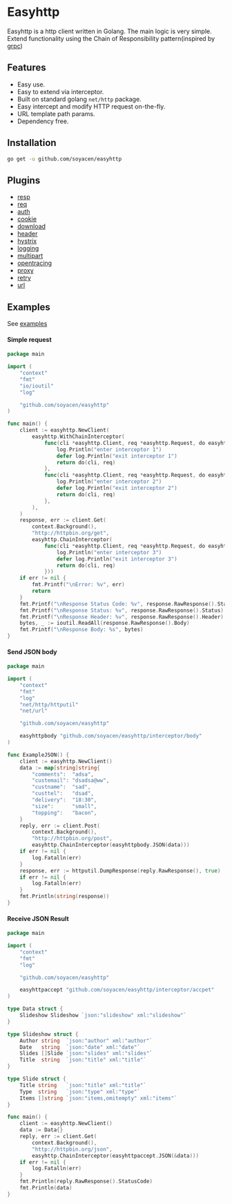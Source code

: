 # Easyhttp

Easyhttp is a http client written in Golang. The main logic is very simple. Extend functionality using the Chain of Responsibility pattern(inspired by [grpc](https://github.com/grpc/grpc))

## Features

- Easy use.
- Easy to extend via interceptor.
- Built on standard golang `net/http` package.
- Easy intercept and modify HTTP request on-the-fly.
- URL template path params.
- Dependency free.

## Installation

```bash
go get -u github.com/soyacen/easyhttp
```

## Plugins
- [resp](https://github.com/soyacen/easyhttp/tree/main/interceptor/resp) 
- [req](https://github.com/soyacen/easyhttp/tree/main/interceptor/req)
- [auth](https://github.com/soyacen/easyhttp/tree/main/interceptor/auth)
- [cookie](https://github.com/soyacen/easyhttp/tree/main/interceptor/cookie)
- [download](https://github.com/soyacen/easyhttp/tree/main/interceptor/download)
- [header](https://github.com/soyacen/easyhttp/tree/main/interceptor/header)
- [hystrix](https://github.com/soyacen/easyhttp/tree/main/interceptor/hystrix)
- [logging](https://github.com/soyacen/easyhttp/tree/main/interceptor/logging)
- [multipart](https://github.com/soyacen/easyhttp/tree/main/interceptor/multipart)
- [opentracing](https://github.com/soyacen/easyhttp/tree/main/interceptor/opentracing) 
- [proxy](https://github.com/soyacen/easyhttp/tree/main/interceptor/proxy) 
- [retry](https://github.com/soyacen/easyhttp/tree/main/interceptor/retry) 
- [url](https://github.com/soyacen/easyhttp/tree/main/interceptor/url) 


## Examples

See [examples](https://github.com/soyacen/easyhttp/blob/main/example/get/main.go)


#### Simple request

```go
package main

import (
	"context"
	"fmt"
	"io/ioutil"
	"log"

	"github.com/soyacen/easyhttp"
)

func main() {
	client := easyhttp.NewClient(
		easyhttp.WithChainInterceptor(
			func(cli *easyhttp.Client, req *easyhttp.Request, do easyhttp.Doer) (reply *easyhttp.Reply, err error) {
				log.Println("enter interceptor 1")
				defer log.Println("exit interceptor 1")
				return do(cli, req)
			},
			func(cli *easyhttp.Client, req *easyhttp.Request, do easyhttp.Doer) (reply *easyhttp.Reply, err error) {
				log.Println("enter interceptor 2")
				defer log.Println("exit interceptor 2")
				return do(cli, req)
			},
		),
	)
	response, err := client.Get(
		context.Background(),
		"http://httpbin.org/get",
		easyhttp.ChainInterceptor(
			func(cli *easyhttp.Client, req *easyhttp.Request, do easyhttp.Doer) (reply *easyhttp.Reply, err error) {
				log.Println("enter interceptor 3")
				defer log.Println("exit interceptor 3")
				return do(cli, req)
			}))
	if err != nil {
		fmt.Printf("\nError: %v", err)
		return
	}
	fmt.Printf("\nResponse Status Code: %v", response.RawResponse().StatusCode)
	fmt.Printf("\nResponse Status: %v", response.RawResponse().Status)
	fmt.Printf("\nResponse Header: %v", response.RawResponse().Header)
	bytes, _ := ioutil.ReadAll(response.RawResponse().Body)
	fmt.Printf("\nResponse Body: %s", bytes)
}

```

#### Send JSON body

```go
package main

import (
	"context"
	"fmt"
	"log"
	"net/http/httputil"
	"net/url"

	"github.com/soyacen/easyhttp"

	easyhttpbody "github.com/soyacen/easyhttp/interceptor/body"
)

func ExampleJSON() {
	client := easyhttp.NewClient()
	data := map[string]string{
		"comments":  "adsa",
		"custemail": "dsadsa@ww",
		"custname":  "sad",
		"custtel":   "dsad",
		"delivery":  "18:30",
		"size":      "small",
		"topping":   "bacon",
	}
	reply, err := client.Post(
		context.Background(),
		"http://httpbin.org/post",
		easyhttp.ChainInterceptor(easyhttpbody.JSON(data)))
	if err != nil {
		log.Fatalln(err)
	}
	response, err := httputil.DumpResponse(reply.RawResponse(), true)
	if err != nil {
		log.Fatalln(err)
	}
	fmt.Println(string(response))
}
```


#### Receive JSON Result

```go
package main

import (
	"context"
	"fmt"
	"log"

	"github.com/soyacen/easyhttp"

	easyhttpaccept "github.com/soyacen/easyhttp/interceptor/accpet"
)

type Data struct {
	Slideshow Slideshow `json:"slideshow" xml:"slideshow"`
}

type Slideshow struct {
	Author string  `json:"author" xml:"author"`
	Date   string  `json:"date" xml:"date"`
	Slides []Slide `json:"slides" xml:"slides"`
	Title  string  `json:"title" xml:"title"`
}

type Slide struct {
	Title string   `json:"title" xml:"title"`
	Type  string   `json:"type" xml:"type"`
	Items []string `json:"items,omitempty" xml:"items"`
}

func main() {
	client := easyhttp.NewClient()
	data := Data{}
	reply, err := client.Get(
		context.Background(),
		"http://httpbin.org/json",
		easyhttp.ChainInterceptor(easyhttpaccept.JSON(&data)))
	if err != nil {
		log.Fatalln(err)
	}
	fmt.Println(reply.RawResponse().StatusCode)
	fmt.Println(data)
}
```